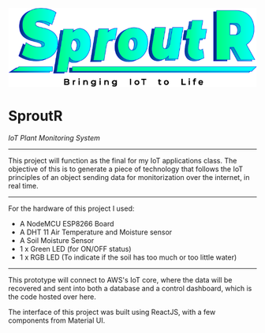 ![Project Logo](https://github.com/MauroBaJ/sproutr/blob/test/src/images/PNG/Asset%2023.png?raw=true)
# SproutR
_IoT Plant Monitoring System_
___
This project will function as the final for my IoT applications class. The objective of this is to generate a piece of technology that follows the IoT principles of an object sending data for monitorization over the internet, in real time.
___
For the hardware of this project I used:

- A NodeMCU ESP8266 Board
- A DHT 11 Air Temperature and Moisture sensor
- A Soil Moisture Sensor
- 1 x Green LED (for  ON/OFF status)
- 1 x RGB LED (To indicate if the soil has too much or too little water)
___
This prototype will connect to AWS's IoT core, where the data will be recovered and sent into both a database and a control dashboard, which is the code hosted over here.

The interface of this project was built using ReactJS, with a few components from Material UI.